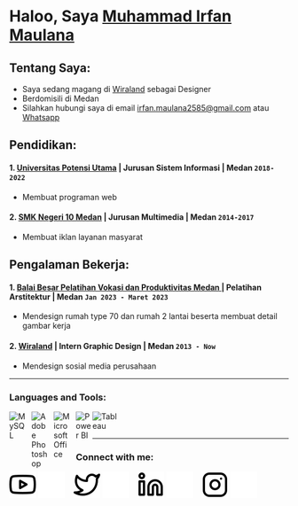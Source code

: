 # Haloo, Saya [Muhammad Irfan Maulana](https://www.instagram.com/panirpaan/)
## Tentang Saya:
- Saya sedang magang di [Wiraland](https://www.wiraland.com/) sebagai Designer
- Berdomisili di Medan
-  Silahkan hubungi saya di email irfan.maulana2585@gmail.com atau [Whatsapp](wa.me/6282365363336)

## Pendidikan:

#### 1. [Universitas Potensi Utama](https://fpik.potensi-utama.ac.id/) | Jurusan Sistem Informasi | Medan `2018-2022`

   - Membuat programan web
   
 #### 2. [SMK Negeri 10 Medan](https://dapo.kemdikbud.go.id/sekolah/DCD45769734DC82AD9D8) | Jurusan Multimedia | Medan `2014-2017`
   - Membuat iklan layanan masyarat

## Pengalaman Bekerja:
#### 1. [Balai Besar Pelatihan Vokasi dan Produktivitas Medan ](https://bbplkmedan.kemnaker.go.id/) | Pelatihan Arstitektur | Medan `Jan 2023 - Maret 2023`
   - Mendesign rumah type 70 dan rumah 2 lantai beserta membuat detail gambar kerja
#### 2. [Wiraland](https://www.wiraland.com/) | Intern Graphic Design | Medan `2013 - Now`
   - Mendesign sosial media perusahaan
---

### Languages and Tools:

[<img align="left" alt="MySQL" width="30px" src="https://cdn.jsdelivr.net/gh/devicons/devicon/icons/mysql/mysql-original.svg" style="padding-right:10px;" />][webdev]

[<img align="left" alt="Adobe Photoshop" width="30px" src="https://upload.wikimedia.org/wikipedia/commons/thumb/1/1d/PyCharm_Icon.svg/220px-PyCharm_Icon.svg.png" style="padding-right:10px;" />][webdev]
[<img align="left" alt="Microsoft Office" width="30px" src="https://www.microsoft.com/id-id/CMSImages/office_symbol_wht_56x56.png?version=c87bc264-aaa4-34ef-9ebf-7e44cddd1528" style="padding-right:10px;" />][webdev]
[<img align="left" alt="Power BI" width="30px" src="https://powerbi.microsoft.com/pictures/application-logos/svg/powerbi.svg" style="padding-right:0px;" />][webdev]
[<img align="left" alt="Tableau" width="50px" src="https://logos-world.net/wp-content/uploads/2021/10/Tableau-Symbol.png" style="padding-right:10px;" />][webdev]

<br />
<br />

---
### Connect with me:

[![website](./img/youtube-light.svg)](https://www.youtube.com/channel/UC22xix7qvwpYWnSQ5QEYtAQ#gh-light-mode-only)
[![website](./img/youtube-dark.svg)](https://www.youtube.com/channel/UC22xix7qvwpYWnSQ5QEYtAQ#gh-dark-mode-only)
&nbsp;&nbsp;
[![website](./img/twitter-light.svg)](https://twitter.com/vincentwwidyan#gh-light-mode-only)
[![website](./img/twitter-dark.svg)](https://twitter.com/vincentwwidyan#gh-dark-mode-only)
&nbsp;&nbsp;
[![website](./img/linkedin-light.svg)](https://www.linkedin.com/in/vincentwidyan#gh-light-mode-only)
[![website](./img/linkedin-dark.svg)](https://www.linkedin.com/in/vincentwidyan#gh-dark-mode-only)
&nbsp;&nbsp;
[![website](./img/instagram-light.svg)](https://instagram.com/vincentwwidyan#gh-light-mode-only)
[![website](./img/instagram-dark.svg)](https://instagram.com/vincentwwidyan#gh-dark-mode-only)



[webdev]: https://github.com/vincentwidyan/vincentwidyan
